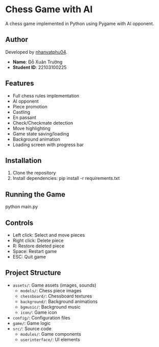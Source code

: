 # Chess Game with AI

A chess game implemented in Python using Pygame with AI opponent.

## Author
Developed by [nhanvatphu04](https://github.com/nhanvatphu04).
- **Name**: Đỗ Xuân Trường
- **Student ID**: 22103100225

## Features
- Full chess rules implementation
- AI opponent
- Piece promotion
- Castling
- En passant
- Check/Checkmate detection
- Move highlighting
- Game state saving/loading
- Background animation
- Loading screen with progress bar

## Installation
1. Clone the repository
2. Install dependencies:
pip install -r requirements.txt

## Running the Game
python main.py

## Controls
- Left click: Select and move pieces
- Right click: Delete piece
- R: Restore deleted piece
- Space: Restart game
- ESC: Quit game

## Project Structure
- `assets/`: Game assets (images, sounds)
  - `models/`: Chess piece images
  - `chessboard/`: Chessboard textures
  - `background/`: Background animations
  - `bgmusic/`: Background music
  - `icon/`: Game icon
- `config/`: Configuration files
- `game/`: Game logic
- `src/`: Source code
  - `modules/`: Game components
  - `userinterface/`: UI elements